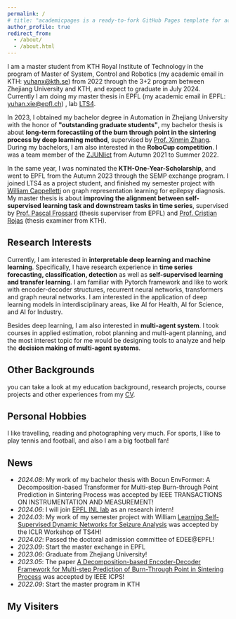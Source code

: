 ```yaml
---
permalink: /
# title: "academicpages is a ready-to-fork GitHub Pages template for academic personal websites"
author_profile: true
redirect_from: 
  - /about/
  - /about.html
---
```


I am a master student from KTH Royal Institute of Technology in the program of Master of System, Control and Robotics (my academic email in KTH: <a href="mailto:yuhanx@kth.se">yuhanx@kth.se</a>) from 2022 through the 3+2 program between Zhejiang University and KTH, and expect to graduate in July 2024. Currently I am doing my master thesis in EPFL (my academic email in EPFL: <a href="mailto:yuhan.xie@epfl.ch">yuhan.xie@epfl.ch</a>) , lab [LTS4](https://www.epfl.ch/labs/lts4/).

In 2023, I obtained my bachelor degree in Automation in Zhejiang University with the honor of **"outstanding graduate students"**, my bachelor thesis is about **long-term forecastiing of the burn through point in the sintering process by deep learning method**, supervised by [Prof. Xinmin Zhang](https://scholar.google.com/citations?hl=zh-CN&user=1M8fnscAAAAJ&view_op=list_works&sortby=pubdate). During my bachelors, I am also interested in the **RoboCup competition**. I was a team member of the [ZJUNlict](https://github.com/ZJUNlict) from Autumn 2021 to Summer 2022.

In the same year, I was nominated the **KTH-One-Year-Scholarship**, and went to EPFL from the Autumn 2023 through the SEMP exchange program. I joined LTS4 as a project student, and finished my semester project with [William Cappelletti](https://williamcappelletti.github.io/) on graph representation learning for epilepsy diagnosis. My master thesis is about **improving the alignment between self-supervised learning task and downstream tasks in time series**, supervised by [Prof. Pascal Frossard](https://www.epfl.ch/labs/lts4/people/people-current/frossard/) (thesis superviser from EPFL) and [Prof. Cristian Rojas](https://www.kth.se/profile/crro) (thesis examiner from KTH). 


Research Interests
-----
Currently, I am interested in **interpretable deep learning and machine learning**. Specifically, I have research experience in **time series forecasting, classification, detection** as well as **self-supervised learning and transfer learning**. I am familiar with Pytorch framework and like to work with encoder-decoder structures, recurrent neural networks, transformers and graph neural networks. I am interested in the application of deep learning models in interdisciplinary areas, like AI for Health, AI for Science, and AI for Industry.

Besides deep learning, I am also interested in **multi-agent system**. I took courses in applied estimation, robot planning and multi-agent planning, and the most interest topic for me would be designing tools to analyze and help the **decision making of multi-agent systems**.

Other Backgrounds
-----
you can take a look at my education background, research projects, course projects and other experiences from my <a href = "files/Resume_New.pdf">CV</a>.


Personal Hobbies
-----
I like travelling, reading and photographing very much. For sports, I like to play tennis and football, and also I am a big football fan!

News
-----
- *2024.08*: My work of my bachelor thesis with Bocun EnvFormer: A Decomposition-based Transformer for Multi-step Burn-through Point Prediction in Sintering Process was accepted by IEEE TRANSACTIONS ON INSTRUMENTATION AND MEASUREMENT!
- *2024.06*: I will join [EPFL INL lab](https://www.epfl.ch/labs/inl/) as an research intern!
- *2024.03*: My work of my semester project with William [Learning Self-Supervised Dynamic Networks for Seizure Analysis](https://openreview.net/forum?id=S523wIxRTe) was accepted by the ICLR Workshop of TS4H!
- *2024.02*: Passed the doctoral admission committee of EDEE@EPFL!
- *2023.09*: Start the master exchange in EPFL
- *2023.06*: Graduate from Zhejiang University!
- *2023.05*: The paper [A Decomposition-based Encoder-Decoder Framework for Multi-step Prediction of Burn-Through Point in Sintering Process](https://ieeexplore.ieee.org/document/10128029) was accepted by IEEE ICPS!
- *2022.09*: Start the master program in KTH
  
My Visiters
-----
<script type='text/javascript' id='clustrmaps' src='//cdn.clustrmaps.com/map_v2.js?cl=ffffff&w=300&t=n&d=Phx6n-CYxchUKNwMBjNpjNlx_yxcICVsUNXEywQIObQ'></script>
